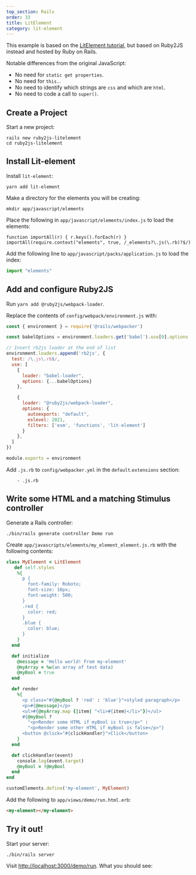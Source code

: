 ```yaml
---
top_section: Rails
order: 33
title: LitElement
category: lit-element
---
```


This example is based on the 
[LitElement tutorial](https://lit-element.polymer-project.org/try/style), but
based on Ruby2JS instead and hosted by Ruby on Rails.

Notable differences from the original JavaScript:

  * No need for `static get properties`.
  * No need for `this.`.
  * No need to identify which strings are `css` and which are `html`.
  * No need to code a call to `super()`.

## Create a Project

Start a new project:

```
rails new ruby2js-litelement
cd ruby2js-litelement
```

## Install Lit-element

Install `lit-element`:

```
yarn add lit-element
```

Make a directory for the elements you will be creating:

```
mkdir app/javascript/elements
```

Place the following in `app/javascript/elements/index.js` to load the elements:

```
function importAll(r) { r.keys().forEach(r) }
importAll(require.context("elements", true, /_elements?\.js(\.rb)?$/)
```

Add the following line to `app/javascript/packs/application.js` to load the
index:
 
```javascript
import "elements"
```

## Add and configure Ruby2JS

Run `yarn add @ruby2js/webpack-loader`.

Replace the contents of `config/webpack/environment.js` with:

```javascript
const { environment } = require('@rails/webpacker')

const babelOptions = environment.loaders.get('babel').use[0].options

// Insert rb2js loader at the end of list
environment.loaders.append('rb2js', {
  test: /\.js\.rb$/,
  use: [
    {
      loader: "babel-loader",
      options: {...babelOptions}
    },

    {
      loader: "@ruby2js/webpack-loader",
      options: {
        autoexports: "default",
        eslevel: 2021,
        filters: ['esm', 'functions', 'lit-element']
      }
    },
  ]
})

module.exports = environment
```

Add `.js.rb` to `config/webpacker.yml` in the `default`.`extensions` section:

```
    - .js.rb
```

## Write some HTML and a matching Stimulus controller

Generate a Rails controller:

```
./bin/rails generate controller Demo run
```

Create `app/javascripts/elements/my_element_element.js.rb` with the following
contents:

<div data-controller="combo" data-options='{
  "eslevel": 2022,
  "filters": ["esm", "lit-element", "functions"]
}'></div>

```ruby
class MyElement < LitElement
   def self.styles
    %{
      p {
        font-family: Roboto;
        font-size: 16px;
        font-weight: 500;
      }
      .red {
        color: red;
      }
      .blue {
        color: blue;
      }
    }
  end

  def initialize
    @message = 'Hello world! From my-element'
    @myArray = %w(an array of test data)
    @myBool = true
  end

  def render
    %{
      <p class="#{@myBool ? 'red' : 'blue'}">styled paragraph</p>
      <p>#{@message}</p>
      <ul>#{@myArray.map {|item| "<li>#{item}</li>"}}</ul>
      #{@myBool ?
        "<p>Render some HTML if myBool is true</p>" :
        "<p>Render some other HTML if myBool is false</p>"}
      <button @click="#{clickHandler}">Click</button>
    }
  end

  def clickHandler(event)
    console.log(event.target)
    @myBool = !@myBool
  end
end

customElements.define('my-element', MyElement)
```

Add the following to `app/views/demo/run.html.erb`:

```html
<my-element></my-element>
```

## Try it out!

Start your server:

```
./bin/rails server
```

Visit <http://localhost:3000/demo/run>.  What you should see:

<p data-controller="eval" data-html="div.language-html"></p>
